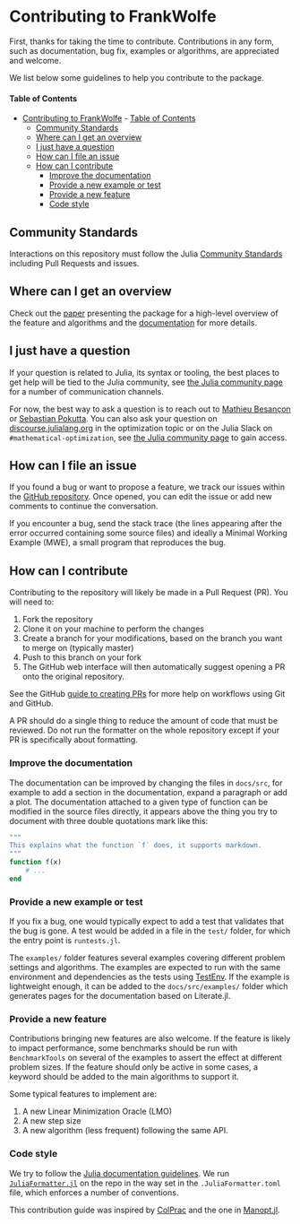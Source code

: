 # Contributing to FrankWolfe

First, thanks for taking the time to contribute.
Contributions in any form, such as documentation, bug fix, examples or algorithms, are appreciated and welcome.

We list below some guidelines to help you contribute to the package.

#### Table of Contents

- [Contributing to FrankWolfe](#contributing-to-frankwolfe)
      - [Table of Contents](#table-of-contents)
  - [Community Standards](#community-standards)
  - [Where can I get an overview](#where-can-i-get-an-overview)
  - [I just have a question](#i-just-have-a-question)
  - [How can I file an issue](#how-can-i-file-an-issue)
  - [How can I contribute](#how-can-i-contribute)
    - [Improve the documentation](#improve-the-documentation)
    - [Provide a new example or test](#provide-a-new-example-or-test)
    - [Provide a new feature](#provide-a-new-feature)
    - [Code style](#code-style)

## Community Standards

Interactions on this repository must follow the Julia [Community Standards](https://julialang.org/community/standards/) including Pull Requests and issues.

## Where can I get an overview

Check out the [paper](https://arxiv.org/abs/2104.06675) presenting the package
for a high-level overview of the feature and algorithms and
the [documentation](https://zib-iol.github.io/FrankWolfe.jl/dev/) for more details.

## I just have a question

If your question is related to Julia, its syntax or tooling, the best places to get help will be tied to the Julia community,
see [the Julia community page](https://julialang.org/community/) for a number of communication channels.

For now, the best way to ask a question is to reach out to [Mathieu Besançon](https://github/matbesancon) or [Sebastian Pokutta](https://github.com/pokutta).
You can also ask your question on [discourse.julialang.org](https://discourse.julialang.org) in the optimization topic or on the Julia Slack
on `#mathematical-optimization`, see [the Julia community page](https://julialang.org/community/) to gain access.

## How can I file an issue

If you found a bug or want to propose a feature, we track our issues within the [GitHub repository](https://github.com/ZIB-IOL/FrankWolfe.jl/issues).
Once opened, you can edit the issue or add new comments to continue the conversation.

If you encounter a bug, send the stack trace (the lines appearing after the error occurred containing some source files)
and ideally a Minimal Working Example (MWE), a small program that reproduces the bug.

## How can I contribute

Contributing to the repository will likely be made in a Pull Request (PR).
You will need to:
1. Fork the repository
2. Clone it on your machine to perform the changes
3. Create a branch for your modifications, based on the branch you want to merge on (typically master)
4. Push to this branch on your fork
5. The GitHub web interface will then automatically suggest opening a PR onto the original repository.

See the GitHub [guide to creating PRs](https://docs.github.com/en/pull-requests/collaborating-with-pull-requests/proposing-changes-to-your-work-with-pull-requests/creating-a-pull-request) for more help on workflows using Git and GitHub.

A PR should do a single thing to reduce the amount of code that must be reviewed.
Do not run the formatter on the whole repository except if your PR is specifically about formatting.

### Improve the documentation

The documentation can be improved by changing the files in `docs/src`,
for example to add a section in the documentation, expand a paragraph or add a plot.
The documentation attached to a given type of function can be modified in the source files directly, it appears above the thing you try to document
with three double quotations mark like this:
```julia
"""
This explains what the function `f` does, it supports markdown.
"""
function f(x)
    # ...
end
```

### Provide a new example or test

If you fix a bug, one would typically expect to add a test that validates that the bug is gone.
A test would be added in a file in the `test/` folder, for which the entry point is `runtests.jl`.

The `examples/` folder features several examples covering different problem settings and algorithms.
The examples are expected to run with the same environment and dependencies as the tests using
[TestEnv](https://github.com/JuliaTesting/TestEnv.jl).
If the example is lightweight enough, it can be added to the `docs/src/examples/` folder which generates
pages for the documentation based on Literate.jl.

### Provide a new feature

Contributions bringing new features are also welcome.
If the feature is likely to impact performance, some benchmarks should be run with `BenchmarkTools` on several
of the examples to assert the effect at different problem sizes.
If the feature should only be active in some cases, a keyword should be added to the main algorithms to support it.

Some typical features to implement are:
1. A new Linear Minimization Oracle (LMO)
2. A new step size
3. A new algorithm (less frequent) following the same API.

### Code style

We try to follow the [Julia documentation guidelines](https://docs.julialang.org/en/v1/manual/documentation/).
We run [`JuliaFormatter.jl`](https://github.com/domluna/JuliaFormatter.jl) on the repo in the way set in the `.JuliaFormatter.toml` file, which enforces a number of conventions.

This contribution guide was inspired by [ColPrac](https://github.com/SciML/ColPrac) and the one in [Manopt.jl](https://github.com/JuliaManifolds/Manopt.jl).
